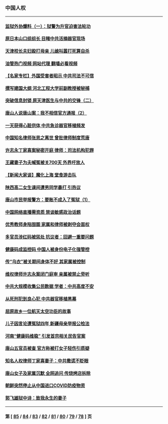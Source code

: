 ### 中国人权
---
#### [监狱外协爆料（一）：狱警为升官迫害法轮功](../../pages/ncid278/n13768538.md?06281245) 
#### [原日本山口组组长 目睹中共活摘器官现场](../../pages/ncid278/n13767360.md?06281245) 
#### [天津校长夫妇殴打母亲 儿媳叫嚣打死算自杀](../../pages/ncid278/n13767387.md?06281245) 
#### [油管热门视频 网站代理 翻墙必看视频](http://209.222.30.114:81/youtube.html?06281245)
#### [【名家专栏】外国受害者昭示 中共司法不可信](../../pages/ncid278/n13767326.md?06281245) 
#### [撰写建国大纲 河北工程大学前副教授被秘捕](../../pages/ncid278/n13767811.md?06281245) 
#### [突破信息封锁 原天津医生与中共的交锋（二）](../../pages/ncid278/n13767437.md?06281245) 
#### [唐山人说唐山案：我不相信官方通报（2）](../../pages/ncid278/n13766155.md?06281245) 
#### [一天获得心脏供体 中共急诊器官移植频发](../../pages/ncid278/n13764689.md?06281245) 
#### [中国知名律师张思之离世 曾批律师制度荒唐](../../pages/ncid278/n13767199.md?06281245) 
#### [许志永丁家喜案秘密开庭 律师：司法机构犯罪](../../pages/ncid278/n13766929.md?06281245) 
#### [王藏妻子为夫喊冤被关700天 外界吁放人](../../pages/ncid278/n13766806.md?06281245) 
#### [【新闻大家谈】魔化上海 堂食游击队](../../pages/ncid278/n13766703.md?06281245) 
#### [陕西高二女生课间遭男同学暴打 引热议](../../pages/ncid278/n13766529.md?06281245) 
#### [唐山市民举报警方：要账不成入了冤狱（1）](../../pages/ncid278/n13766150.md?06281245) 
#### [中国网络直播需资质 禁谈敏感政治话题](../../pages/ncid278/n13766108.md?06281245) 
#### [优秀教师身陷囹圄 家属和律师被剥夺会面权](../../pages/ncid278/n13765832.md?06281245) 
#### [多官员涉红码被惩处 抗议者：回避一重要问题](../../pages/ncid278/n13766067.md?06281245) 
#### [健康码成监控码 中国人被身份电子化强管控](../../pages/ncid278/n13766021.md?06281245) 
#### [传“乌衣”被关期间身体不好 其家属被控制](../../pages/ncid278/n13765751.md?06281245) 
#### [维权律师许志永案闭门庭审 亲属被禁止旁听](../../pages/ncid278/n13765753.md?06281245) 
#### [中共大规模收集公民数据 学者：中共高度不安](../../pages/ncid278/n13765391.md?06281245) 
#### [从死刑犯到良心犯 中共器官移植黑幕](../../pages/ncid278/n13764669.md?06281245) 
#### [屈原故乡一位航天太空功臣的故事](../../pages/ncid278/n13764742.md?06281245) 
#### [儿子因言论遭冤狱四年 新疆母亲举报公检法](../../pages/ncid278/n13764718.md?06281245) 
#### [河南“健康码维稳” 引发首宗相关民告官案](../../pages/ncid278/n13764002.md?06281245) 
#### [唐山五官员被查 官方称被打女子轻伤引质疑](../../pages/ncid278/n13763907.md?06281245) 
#### [知名人权律师丁家喜妻子：中共撒谎不眨眼](../../pages/ncid278/n13763758.md?06281245) 
#### [唐山女子及家属沉默 全网追问 传烧烤店拆除](../../pages/ncid278/n13763578.md?06281245) 
#### [朝鲜突然停止从中国进口COVID防疫物资](../../pages/ncid278/n13763465.md?06281245) 
#### [郭飞雄狱中诗：致我永生的妻子](../../pages/ncid278/n13763350.md?06281245) 

---
#### 第 [ [85](./85.md?06281245) / [84](./84.md?06281245) / [83](./83.md?06281245) / [82](./82.md?06281245) / [81](./81.md?06281245) / [80](./80.md?06281245) / [79](./79.md?06281245) / [78](./78.md?06281245) ] 页
